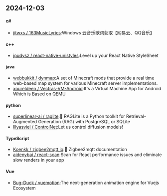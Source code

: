 ## 2024-12-03
#### c#
* [jitwxs / 163MusicLyrics](https://github.com/jitwxs/163MusicLyrics):Windows 云音乐歌词获取【网易云、QQ音乐】
#### c++
* [jpudysz / react-native-unistyles](https://github.com/jpudysz/react-native-unistyles):Level up your React Native StyleSheet
#### java
* [webbukkit / dynmap](https://github.com/webbukkit/dynmap):A set of Minecraft mods that provide a real time web-based map system for various Minecraft server implementations.
* [xoureldeen / Vectras-VM-Android](https://github.com/xoureldeen/Vectras-VM-Android):It's a Virtual Machine App for Android Which is Based on QEMU
#### python
* [superlinear-ai / raglite](https://github.com/superlinear-ai/raglite):🥤 RAGLite is a Python toolkit for Retrieval-Augmented Generation (RAG) with PostgreSQL or SQLite
* [lllyasviel / ControlNet](https://github.com/lllyasviel/ControlNet):Let us control diffusion models!
#### TypeScript
* [Koenkk / zigbee2mqtt.io](https://github.com/Koenkk/zigbee2mqtt.io):📘 Zigbee2mqtt documentation
* [aidenybai / react-scan](https://github.com/aidenybai/react-scan):Scan for React performance issues and eliminate slow renders in your app
#### Vue
* [Bug-Duck / vuemotion](https://github.com/Bug-Duck/vuemotion):The next-generation animation engine for Vuejs Ecosystem
